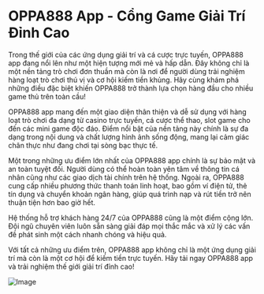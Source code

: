 # OPPA888 App - Cổng Game Giải Trí Đỉnh Cao

Trong thế giới của các ứng dụng giải trí và cá cược trực tuyến, OPPA888 app đang nổi lên như một hiện tượng mới mẻ và hấp dẫn. Đây không chỉ là một nền tảng trò chơi đơn thuần mà còn là nơi để người dùng trải nghiệm hàng loạt trò chơi thú vị và cơ hội kiếm tiền khủng. Hãy cùng khám phá những điều đặc biệt khiến OPPA888 trở thành lựa chọn hàng đầu cho nhiều game thủ trên toàn cầu!

OPPA888 app mang đến một giao diện thân thiện và dễ sử dụng với hàng loạt trò chơi đa dạng từ casino trực tuyến, cá cược thể thao, slot game cho đến các mini game độc đáo. Điểm nổi bật của nền tảng này chính là sự đa dạng trong nội dung và chất lượng hình ảnh sống động, mang lại cảm giác chân thực như đang chơi tại sòng bạc thực tế.

Một trong những ưu điểm lớn nhất của OPPA888 app chính là sự bảo mật và an toàn tuyệt đối. Người dùng có thể hoàn toàn yên tâm về thông tin cá nhân cũng như các giao dịch tài chính trên hệ thống. Ngoài ra, OPPA888 cung cấp nhiều phương thức thanh toán linh hoạt, bao gồm ví điện tử, thẻ tín dụng và chuyển khoản ngân hàng, giúp quá trình nạp và rút tiền trở nên thuận tiện hơn bao giờ hết.

Hệ thống hỗ trợ khách hàng 24/7 của OPPA888 cũng là một điểm cộng lớn. Đội ngũ chuyên viên luôn sẵn sàng giải đáp mọi thắc mắc và xử lý các vấn đề phát sinh một cách nhanh chóng và hiệu quả.

Với tất cả những ưu điểm trên, OPPA888 app không chỉ là một ứng dụng giải trí mà còn là một cơ hội để kiếm tiền trực tuyến. Hãy tải ngay OPPA888 app và trải nghiệm thế giới giải trí đỉnh cao!

![Image](https://github.com/user-attachments/assets/bd51ea9f-0666-407b-a7a7-98ead6de688c)